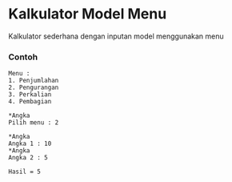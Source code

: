 # Kalkulator Model Menu
Kalkulator sederhana dengan inputan model menggunakan menu

### Contoh 
```
Menu :
1. Penjumlahan 
2. Pengurangan 
3. Perkalian   
4. Pembagian   

*Angka       
Pilih menu : 2

*Angka    
Angka 1 : 10
*Angka    
Angka 2 : 5

Hasil = 5
```

